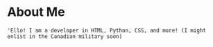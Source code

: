 # About Me
```
'Ello! I am a developer in HTML, Python, CSS, and more! (I might enlist in the Canadian military soon)
```
